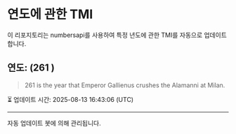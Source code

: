 
# 연도에 관한 TMI

이 리포지토리는 numbersapi를 사용하여 특정 년도에 관한 TMI를 자동으로 업데이트합니다.

## 연도: (261 )
> 261 is the year that Emperor Gallienus crushes the Alamanni at Milan.

⏳ 업데이트 시간: 2025-08-13 16:43:06 (UTC)

---
자동 업데이트 봇에 의해 관리됩니다.
